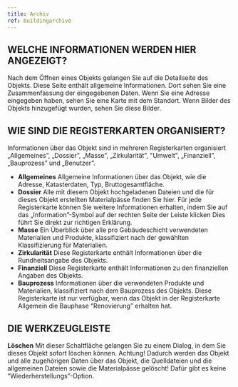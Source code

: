 ```yaml
---
title: Archiv
ref: buildingarchive
---
```


## WELCHE INFORMATIONEN WERDEN HIER ANGEZEIGT?
Nach dem Öffnen eines Objekts gelangen Sie auf die Detailseite des Objekts. Diese Seite enthält allgemeine Informationen. Dort sehen Sie eine Zusammenfassung der eingegebenen Daten. Wenn Sie eine Adresse eingegeben haben, sehen Sie eine Karte mit dem Standort. Wenn Bilder des Objekts hinzugefügt wurden, sehen Sie diese Bilder.

## WIE SIND DIE REGISTERKARTEN ORGANISIERT?
Informationen über das Objekt sind in mehreren Registerkarten organisiert „Allgemeines”, „Dossier”, „Masse”, „Zirkularität”, "Umwelt", „Finanziell”, „Bauprozess” und „Benutzer”.

- **Allgemeines** Allgemeine Informationen über das Objekt, wie die Adresse, Katasterdaten, Typ, Bruttogesamtfläche.
- **Dossier** Alle mit diesem Objekt hochgeladenen Dateien und die für dieses Objekt erstellten Materialpässe finden Sie hier. Für jede Registerkarte können Sie weitere Informationen erhalten, indem Sie auf das „Information”-Symbol auf der rechten Seite der Leiste klicken Dies führt Sie direkt zur richtigen Erklärung.
- **Masse** Ein Überblick über alle pro Gebäudeschicht verwendeten Materialien und Produkte, klassifiziert nach der gewählten Klassifizierung für Materialien.
- **Zirkularität** Diese Registerkarte enthält Informationen über die Rundheitsangabe des Objekts.
- **Finanziell** Diese Registerkarte enthält Informationen zu den finanziellen Angaben des Objekts.
- **Bauprozess** Informationen über die verwendeten Produkte und Materialien, klassifiziert nach dem Bauprozess des Objekts. Diese Registerkarte ist nur verfügbar, wenn das Objekt in der Registerkarte Allgemein die Bauphase “Renovierung” erhalten hat.

## DIE WERKZEUGLEISTE

**Löschen**
Mit dieser Schaltfläche gelangen Sie zu einem Dialog, in dem Sie dieses Objekt sofort löschen können. Achtung! Dadurch werden das Objekt und alle zugehörigen Daten über das Objekt, die Quelldateien und die allgemeinen Dateien sowie die Materialpässe gelöscht! Dafür gibt es keine “Wiederherstellungs”-Option.
